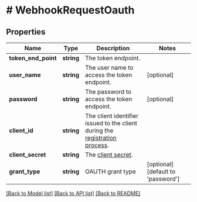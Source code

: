 # # WebhookRequestOauth

## Properties

Name | Type | Description | Notes
------------ | ------------- | ------------- | -------------
**token_end_point** | **string** | The token endpoint. |
**user_name** | **string** | The user name to access the token endpoint. | [optional]
**password** | **string** | The password to access the token endpoint. | [optional]
**client_id** | **string** | The client identifier issued to the client during the [registration process](https://tools.ietf.org/html/rfc6749#section-2.3.1). |
**client_secret** | **string** | The [client secret](https://tools.ietf.org/html/rfc6749#section-2.3.1). |
**grant_type** | **string** | OAUTH grant type | [optional] [default to 'password']

[[Back to Model list]](../../README.md#models) [[Back to API list]](../../README.md#endpoints) [[Back to README]](../../README.md)
